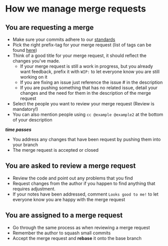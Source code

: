 # How we manage merge requests

## You are requesting a merge
* Make sure your commits adhere to our [standards](GIT_COMMITS.md)
* Pick the right prefix-tag for your merge request (list of tags can be found [here](COMMIT.TAGS.md))
* Think of a good title for your merge request, it should reflect the changes you've made.  
    * If your merge request is still a work in progress, but you already want feedback, prefix it with `WIP:` to let everyone know you are still working on it
    * If you are fixing an issue just reference the issue # in the description  
    * If you are pushing something that has no related issue, detail your changes and the need for them in the description of the merge request
* Select the people you want to review your merge request (Review is mandatory!)
* You can also mention people using `cc @example @example2` at the bottom of your description  

__*time passes*__  

* You address any changes that have been request by pushing them into your branch
* The merge request is accepted or closed

## You are asked to review a merge request
* Review the code and point out any problems that you find
* Request changes from the author if you happen to find anything that requires adjustment.
* If your notes have been addressed, comment `Looks good to me!` to let everyone know you are happy with the merge request

## You are assigned to a merge request
* Go through the same process as when reviewing a merge request
* Remember the author to squash small commits
* Accept the merge request and __rebase__ it onto the base branch
